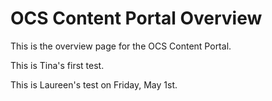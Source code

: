 OCS Content Portal Overview
===========================

This is the overview page for the OCS Content Portal.

This is Tina's first test.

This is Laureen's test on Friday, May 1st.
